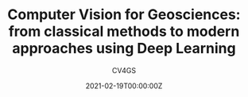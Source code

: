 ---
title: "Computer Vision for Geosciences: from classical methods to modern approaches using Deep Learning"
subtitle: CV4GS
summary: This class is a general introduction to Computer Vision methods relevant in geosciences. It teaches both classical and machine learning based techniques. It was taught at UNAM in 2021 and 2024.
authors:
  - admin
  # - Manuel Wöllhaf
external_link: https://svalade.github.io/cv4gs
draft: false
featured: false
tags: []
categories: []
projects: []
date: '2021-02-19T00:00:00Z'
lastMod: '2024-12-01T00:00:00Z'
image:
  caption: 'Optical flow on Nyiragongo lava lake (credits: Sébastien Valade)'
  focal_point: ''
  placement: 2
  preview_only: false
---